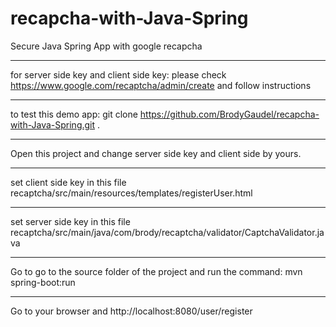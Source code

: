 # recapcha-with-Java-Spring
Secure Java Spring App with google recapcha 
********************************************************************************************************************************
for server side key and client side key: please check https://www.google.com/recaptcha/admin/create and follow instructions
********************************************************************************************************************************
to test this demo app: git clone https://github.com/BrodyGaudel/recapcha-with-Java-Spring.git .
********************************************************************************************************************************
Open this project and change server side key and client side by yours.
********************************************************************************************************************************
set client side key in this file recaptcha/src/main/resources/templates/registerUser.html
********************************************************************************************************************************
set server side key in this file recaptcha/src/main/java/com/brody/recaptcha/validator/CaptchaValidator.java
********************************************************************************************************************************
Go to go to the source folder of the project and run the command: mvn spring-boot:run
********************************************************************************************************************************
Go to your browser and  http://localhost:8080/user/register
